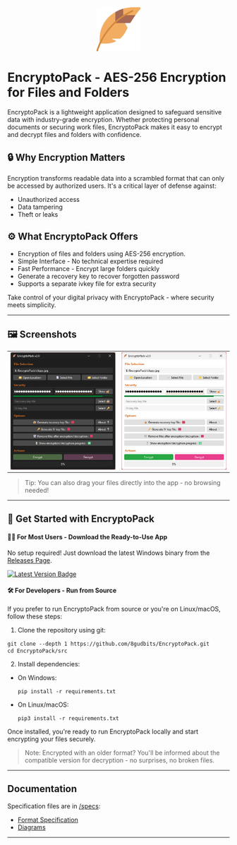 <div align="center"><img src="logo.png" alt="EncryptoPack Logo" width="100"></div>

# EncryptoPack - AES-256 Encryption for Files and Folders

EncryptoPack is a lightweight application designed to safeguard sensitive data with industry-grade encryption. Whether protecting personal documents or securing work files, EncryptoPack makes it easy to encrypt and decrypt files and folders with confidence.

## 🔒 Why Encryption Matters

Encryption transforms readable data into a scrambled format that can only be accessed by authorized users. It's a critical layer of defense against:

- Unauthorized access
- Data tampering
- Theft or leaks

## ⚙️ What EncryptoPack Offers

- Encryption of files and folders using AES-256 encryption.
- Simple Interface - No technical expertise required
- Fast Performance - Encrypt large folders quickly
- Generate a recovery key to recover forgotten password
- Supports a separate ivkey file for extra security

Take control of your digital privacy with EncryptoPack - where security meets simplicity.

---

## 🖼️ Screenshots

<div align="center">

<table>
  <tr>
    <td>
      <img src="./Preview/image_1.png" alt="Main Interface" width="400"/>
    </td>
    <td>
      <img src="./Preview/image_2.png" alt="Main Interface" width="400"/>
    </td>
  </tr>
</table>

</div>

> Tip: You can also drag your files directly into the app - no browsing needed!

---

## 🚀 Get Started with EncryptoPack

#### 🧑‍💻 For Most Users - Download the Ready-to-Use App

No setup required! Just download the latest Windows binary from the [Releases Page](https://github.com/8gudbits/EncryptoPack/releases).

<a href="https://github.com/8gudbits/EncryptoPack/releases/tag/v2.1"> <img src="https://img.shields.io/badge/Version-v2.1-orange" alt="Latest Version Badge"> </a>

#### 🛠️ For Developers - Run from Source

If you prefer to run EncryptoPack from source or you're on Linux/macOS, follow these steps:

1. Clone the repository using git:

```
git clone --depth 1 https://github.com/8gudbits/EncryptoPack.git
cd EncryptoPack/src
```

2. Install dependencies:

- On Windows:
  ```
  pip install -r requirements.txt
  ```
- On Linux/macOS:
  ```
  pip3 install -r requirements.txt
  ```

Once installed, you're ready to run EncryptoPack locally and start encrypting your files securely.

> Note: Encrypted with an older format? You'll be informed about the compatible version for decryption - no surprises, no broken files.

---

## Documentation

Specification files are in [/specs](/specs):
- [Format Specification](/specs/format_spec.md)
- [Diagrams](/specs/diagrams)

---

